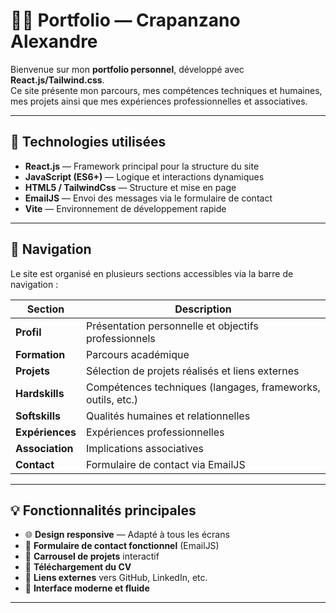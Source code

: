 # 🧑‍💻 Portfolio — Crapanzano Alexandre

Bienvenue sur mon **portfolio personnel**, développé avec **React.js/Tailwind.css**.  
Ce site présente mon parcours, mes compétences techniques et humaines, mes projets ainsi que mes expériences professionnelles et associatives.

---

## 🚀 Technologies utilisées

- **React.js** — Framework principal pour la structure du site  
- **JavaScript (ES6+)** — Logique et interactions dynamiques  
- **HTML5 / TailwindCss** — Structure et mise en page  
- **EmailJS** — Envoi des messages via le formulaire de contact  
- **Vite** — Environnement de développement rapide  

---

## 🧭 Navigation

Le site est organisé en plusieurs sections accessibles via la barre de navigation :

| Section | Description |
|----------|--------------|
| **Profil** | Présentation personnelle et objectifs professionnels |
| **Formation** | Parcours académique |
| **Projets** | Sélection de projets réalisés et liens externes |
| **Hardskills** | Compétences techniques (langages, frameworks, outils, etc.) |
| **Softskills** | Qualités humaines et relationnelles |
| **Expériences** | Expériences professionnelles |
| **Association** | Implications associatives  |
| **Contact** | Formulaire de contact via EmailJS |

---

## 💡 Fonctionnalités principales

- 🌐 **Design responsive** — Adapté à tous les écrans  
- 💌 **Formulaire de contact fonctionnel** (EmailJS)  
- 🎠 **Carrousel de projets** interactif  
- 📄 **Téléchargement du CV**  
- 🔗 **Liens externes** vers GitHub, LinkedIn, etc.  
- 🎨 **Interface moderne et fluide**

---
